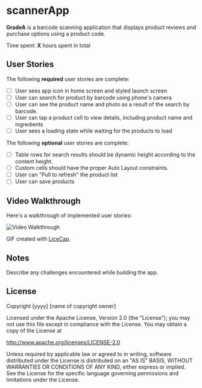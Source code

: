 # scannerApp

**GradeA** is a barcode scanning application that displays product reviews and purchase options using a product code.

Time spent: **X** hours spent in total

## User Stories

The following **required** user stories are complete:

- [ ] User sees app icon in home screen and styled launch screen
- [ ] User can search for product by barcode using phone's camera
- [ ] User can see the product name and photo as a result of the search by barcode.
- [ ] User can tap a product cell to view details, including product name and ingredients
- [ ] User sees a loading state while waiting for the products to load

The following **optional** user stories are complete:
- [ ] Table rows for search results should be dynamic height according to the content height.
- [ ] Custom cells should have the proper Auto Layout constraints.
- [ ] User can "Pull to refresh" the product list
- [ ] User can save products

## Video Walkthrough

Here's a walkthrough of implemented user stories:

<img src='http://i.imgur.com/link/to/your/gif/file.gif' title='Video Walkthrough' width='' alt='Video Walkthrough' />

GIF created with [LiceCap](http://www.cockos.com/licecap/).

## Notes

Describe any challenges encountered while building the app.

## License

Copyright [yyyy] [name of copyright owner]

Licensed under the Apache License, Version 2.0 (the "License");
you may not use this file except in compliance with the License.
You may obtain a copy of the License at

http://www.apache.org/licenses/LICENSE-2.0

Unless required by applicable law or agreed to in writing, software
distributed under the License is distributed on an "AS IS" BASIS,
WITHOUT WARRANTIES OR CONDITIONS OF ANY KIND, either express or implied.
See the License for the specific language governing permissions and
limitations under the License.
